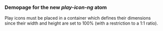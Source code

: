 ### Demopage for the new _play-icon-ng_ atom
Play icons must be placed in a container which defines their dimensions since their width and height are set to 100% (with a restriction to a 1:1 ratio).